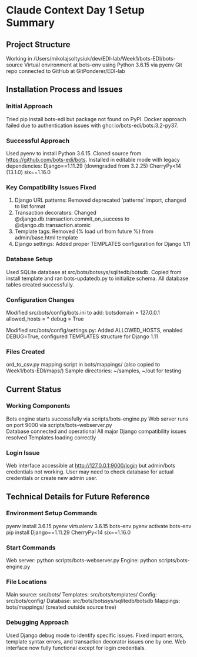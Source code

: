 # Claude Context Day 1 Setup Summary

## Project Structure
Working in /Users/mikolajsoltysiuk/dev/EDI-lab/Week1/bots-EDI/bots-source
Virtual environment at bots-env using Python 3.6.15 via pyenv
Git repo connected to GitHub at GitPonderer/EDI-lab

## Installation Process and Issues

### Initial Approach
Tried pip install bots-edi but package not found on PyPI. Docker approach failed due to authentication issues with ghcr.io/bots-edi/bots:3.2-py37.

### Successful Approach
Used pyenv to install Python 3.6.15. Cloned source from https://github.com/bots-edi/bots. Installed in editable mode with legacy dependencies:
Django==1.11.29 (downgraded from 3.2.25)
CherryPy<14 (13.1.0)
six==1.16.0

### Key Compatibility Issues Fixed
1. Django URL patterns: Removed deprecated 'patterns' import, changed to list format
2. Transaction decorators: Changed @django.db.transaction.commit_on_success to @django.db.transaction.atomic
3. Template tags: Removed {% load url from future %} from admin/base.html template
4. Django settings: Added proper TEMPLATES configuration for Django 1.11

### Database Setup
Used SQLite database at src/bots/botssys/sqlitedb/botsdb. Copied from install template and ran bots-updatedb.py to initialize schema. All database tables created successfully.

### Configuration Changes
Modified src/bots/config/bots.ini to add:
botsdomain = 127.0.0.1
allowed_hosts = *
debug = True

Modified src/bots/config/settings.py:
Added ALLOWED_HOSTS, enabled DEBUG=True, configured TEMPLATES structure for Django 1.11

### Files Created
ord_to_csv.py mapping script in bots/mappings/ (also copied to Week1/bots-EDI/maps/)
Sample directories: ~/samples, ~/out for testing

## Current Status

### Working Components
Bots engine starts successfully via scripts/bots-engine.py
Web server runs on port 9000 via scripts/bots-webserver.py  
Database connected and operational
All major Django compatibility issues resolved
Templates loading correctly

### Login Issue
Web interface accessible at http://127.0.0.1:9000/login but admin/bots credentials not working. User may need to check database for actual credentials or create new admin user.

## Technical Details for Future Reference

### Environment Setup Commands
pyenv install 3.6.15
pyenv virtualenv 3.6.15 bots-env
pyenv activate bots-env
pip install Django==1.11.29 CherryPy<14 six==1.16.0

### Start Commands
Web server: python scripts/bots-webserver.py
Engine: python scripts/bots-engine.py

### File Locations
Main source: src/bots/
Templates: src/bots/templates/
Config: src/bots/config/
Database: src/bots/botssys/sqlitedb/botsdb
Mappings: bots/mappings/ (created outside source tree)

### Debugging Approach
Used Django debug mode to identify specific issues. Fixed import errors, template syntax errors, and transaction decorator issues one by one. Web interface now fully functional except for login credentials.